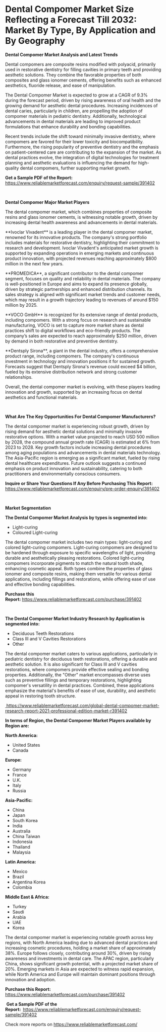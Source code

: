 <p><h1>Dental Compomer Market Size Reflecting a Forecast Till 2032: Market By Type, By Application and By Geography</h1></p><p><strong>Dental Compomer Market Analysis and Latest Trends</strong></p>
<p><p>Dental compomers are composite resins modified with polyacid, primarily used in restorative dentistry for filling cavities in primary teeth and providing aesthetic solutions. They combine the favorable properties of both composites and glass ionomer cements, offering benefits such as enhanced aesthetics, fluoride release, and ease of manipulation.</p><p>The Dental Compomer Market is expected to grow at a CAGR of 9.3% during the forecast period, driven by rising awareness of oral health and the growing demand for aesthetic dental procedures. Increasing incidences of dental caries, particularly in children, are propelling the adoption of compomer materials in pediatric dentistry. Additionally, technological advancements in dental materials are leading to improved product formulations that enhance durability and bonding capabilities.</p><p>Recent trends include the shift toward minimally invasive dentistry, where compomers are favored for their lower toxicity and biocompatibility. Furthermore, the rising popularity of preventive dentistry and the emphasis on patient-centered care are contributing to the expansion of the market. As dental practices evolve, the integration of digital technologies for treatment planning and aesthetic evaluations is influencing the demand for high-quality dental compomers, further supporting market growth.</p></p>
<p><strong>Get a Sample PDF of the Report:&nbsp;</strong> <a href="https://www.reliablemarketforecast.com/enquiry/request-sample/391402?utm_campaign=1097&utm_medium=2&utm_source=Github&utm_content=ia&utm_term=16012025&utm_id=dental-compomer">https://www.reliablemarketforecast.com/enquiry/request-sample/391402</a></p>
<p>&nbsp;</p>
<p><strong>Dental Compomer Major Market Players</strong></p>
<p><p>The dental compomer market, which combines properties of composite resins and glass ionomer cements, is witnessing notable growth, driven by increasing dental health awareness and advancements in dental materials.</p><p>**Ivoclar Vivadent** is a leading player in the dental compomer market, renowned for its innovative products. The company's strong portfolio includes materials for restorative dentistry, highlighting their commitment to research and development. Ivoclar Vivadent's anticipated market growth is supported by expanding operations in emerging markets and continuous product innovation, with projected revenues reaching approximately $800 million in the next few years.</p><p>**PROMEDICA**, a significant contributor to the dental compomer segment, focuses on quality and reliability in dental materials. The company is well-positioned in Europe and aims to expand its presence globally, driven by strategic partnerships and enhanced distribution channels. Its sales strategy is aligned with significant market trends and customer needs, which may result in a growth trajectory leading to revenues of around $150 million by 2025.</p><p>**VOCO GmbH** is recognized for its extensive range of dental products, including compomers. With a strong focus on research and sustainable manufacturing, VOCO is set to capture more market share as dental practices shift to digital workflows and eco-friendly products. The company’s sales are expected to reach approximately $250 million, driven by demand in both restorative and preventive dentistry.</p><p>**Dentsply Sirona**, a giant in the dental industry, offers a comprehensive product range, including compomers. The company's continuous investment in technology and innovation positions it for sustained growth. Forecasts suggest that Dentsply Sirona's revenue could exceed $4 billion, fueled by its extensive distribution network and strong customer relationships.</p><p>Overall, the dental compomer market is evolving, with these players leading innovation and growth, supported by an increasing focus on dental aesthetics and functional materials.</p></p>
<p>&nbsp;</p>
<p><strong>What Are The Key Opportunities For Dental Compomer Manufacturers?</strong></p>
<p><p>The dental compomer market is experiencing robust growth, driven by rising demand for aesthetic dental solutions and minimally invasive restorative options. With a market value projected to reach USD 500 million by 2028, the compound annual growth rate (CAGR) is estimated at 6% from 2023 to 2028. Key growth factors include increasing dental procedures among aging populations and advancements in dental materials technology. The Asia-Pacific region is emerging as a significant market, fueled by rising dental healthcare expenditures. Future outlook suggests a continued emphasis on product innovation and sustainability, catering to both practitioners and environmentally conscious consumers.</p></p>
<p><strong>Inquire or Share Your Questions If Any Before Purchasing This Report:</strong> <a href="https://www.reliablemarketforecast.com/enquiry/pre-order-enquiry/391402?utm_campaign=1097&utm_medium=2&utm_source=Github&utm_content=ia&utm_term=16012025&utm_id=dental-compomer">https://www.reliablemarketforecast.com/enquiry/pre-order-enquiry/391402</a></p>
<p>&nbsp;</p>
<p><strong>Market Segmentation</strong></p>
<p><strong>The Dental Compomer Market Analysis by types is segmented into:</strong></p>
<p><ul><li>Light-curing</li><li>Coloured Light-curing</li></ul></p>
<p><p>The dental compomer market includes two main types: light-curing and colored light-curing compomers. Light-curing compomers are designed to be hardened through exposure to specific wavelengths of light, providing durable and aesthetically pleasing restorations. Colored light-curing compomers incorporate pigments to match the natural tooth shade, enhancing cosmetic appeal. Both types combine the properties of glass ionomer and composite resins, making them versatile for various dental applications, including fillings and restorations, while offering ease of use and effective bonding capabilities.</p></p>
<p><strong>Purchase this Report:&nbsp;</strong><a href="https://www.reliablemarketforecast.com/purchase/391402?utm_campaign=1097&utm_medium=2&utm_source=Github&utm_content=ia&utm_term=16012025&utm_id=dental-compomer">https://www.reliablemarketforecast.com/purchase/391402</a></p>
<p>&nbsp;</p>
<p><strong>The Dental Compomer Market Industry Research by Application is segmented into:</strong></p>
<p><ul><li>Deciduous Teeth Restorations</li><li>Class III and V Cavities Restorations</li><li>Other</li></ul></p>
<p><p>The dental compomer market caters to various applications, particularly in pediatric dentistry for deciduous teeth restorations, offering a durable and aesthetic solution. It is also significant for Class III and V cavities restorations, where compomers provide effective sealing and bonding properties. Additionally, the "Other" market encompasses diverse uses such as preventive fillings and temporary restorations, highlighting compomer's versatility in dental practices. Combined, these applications emphasize the material's benefits of ease of use, durability, and aesthetic appeal in restoring tooth structure.</p></p>
<p><a href="https://www.reliablemarketforecast.com/global-dental-compomer-market-research-report-2021-professional-edition-market-r391402?utm_campaign=1097&utm_medium=2&utm_source=Github&utm_content=ia&utm_term=16012025&utm_id=dental-compomer">&nbsp;https://www.reliablemarketforecast.com/global-dental-compomer-market-research-report-2021-professional-edition-market-r391402</a></p>
<p><strong>In terms of Region, the Dental Compomer Market Players available by Region are:</strong></p>
<p>
    <p> <strong> North America: </strong>
        <ul>
            <li>United States</li>
            <li>Canada</li>
        </ul>
        </p> 
    <p> <strong> Europe: </strong>
        <ul>
            <li>Germany</li>
            <li>France</li>
            <li>U.K.</li>
            <li>Italy</li>
            <li>Russia</li>
        </ul>
        </p> 
    <p> <strong> Asia-Pacific: </strong>
        <ul>
            <li>China</li>
            <li>Japan</li>
            <li>South Korea</li>
            <li>India</li>
            <li>Australia</li>
            <li>China Taiwan</li>
            <li>Indonesia</li>
            <li>Thailand</li>
            <li>Malaysia</li>
        </ul>
        </p> 
    <p> <strong> Latin America: </strong>
        <ul>
            <li>Mexico</li>
            <li>Brazil</li>
            <li>Argentina Korea</li>
            <li>Colombia</li>
        </ul>
        </p> 
    <p> <strong> Middle East & Africa: </strong>
        <ul>
            <li>Turkey</li>
            <li>Saudi</li>
            <li>Arabia</li>
            <li>UAE</li>
            <li>Korea</li>
        </ul>
    </p>
    </p>
<p><p>The dental compomer market is experiencing notable growth across key regions, with North America leading due to advanced dental practices and increasing cosmetic procedures, holding a market share of approximately 38%. Europe follows closely, contributing around 30%, driven by rising awareness and investments in dental care. The APAC region, particularly China, shows significant growth potential, with a projected market share of 20%. Emerging markets in Asia are expected to witness rapid expansion, while North America and Europe will maintain dominant positions through innovation and adoption.</p></p>
<p><strong>Purchase this Report: </strong><a href="https://www.reliablemarketforecast.com/purchase/391402?utm_campaign=1097&utm_medium=2&utm_source=Github&utm_content=ia&utm_term=16012025&utm_id=dental-compomer">https://www.reliablemarketforecast.com/purchase/391402</a></p>
<p>&nbsp;<strong>Get a Sample PDF of the Report:&nbsp;&nbsp;</strong><a href="https://www.reliablemarketforecast.com/enquiry/request-sample/391402?utm_campaign=1097&utm_medium=2&utm_source=Github&utm_content=ia&utm_term=16012025&utm_id=dental-compomer">https://www.reliablemarketforecast.com/enquiry/request-sample/391402</a></p>
<p><strong></strong></p>
<p>Check more reports on <a href="https://www.reliablemarketforecast.com/?utm_campaign=1097&utm_medium=2&utm_source=Github&utm_content=ia&utm_term=16012025&utm_id=dental-compomer">https://www.reliablemarketforecast.com/</a></p>